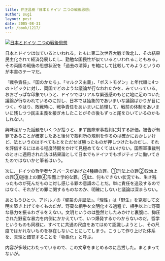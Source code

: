 ```yaml
---
title: 仲正昌樹『日本とドイツ 二つの戦後思想』
author: sugi
layout: post
date: 2005-08-31
url: /book/1217/
---
```

<a href="http://www.amazon.co.jp/exec/obidos/ASIN/433403313X/chezsugi-22/ref=nosim/" name="amazletlink" target="_blank"><img src="http://i1.wp.com/ecx.images-amazon.com/images/I/41M3NHTTZ4L.SL160.jpg?w=660" alt="日本とドイツ 二つの戦後思想" class="alignleft" data-recalc-dims="1" /></a>

日本とドイツは似ているといわれる。ともに第二次世界大戦で敗北し、その結果民主化されて経済発展したし、勤勉な国民性が似ているといわれることもある。その両国の戦後の思想状況を「過去の清算」を軸にして比較してみようというのが本書のテーマだ。

「戦争責任」、「国のかたち」、「マルクス主義」、「ポストモダン」と年代順に4つのトピックに対し、両国でどのような議論が行なわれたかを、みていっている。おおざっぱな印象でいうと、ドイツではリアルな緊張感のもとに地に足のついた議論が行なわれているのに対し、日本では抽象的であいまいな議論ばかりが目につく。やはり、敗戦時に、戦争責任をあいまいに処理して、戦前の体制をあいまいに残しつつ民主主義を接ぎ木したことがその後もずっと尾をひいているのかもしれない。

興味深かった話題をいくつか拾うと、まず国際軍事裁判に対する評価。被告が有罪であることが確定したあと後付で裁判所の規則を作るのは確かにおかしいけど、法というのはすべてもとをただせば勝ったものが押しつけたものだし、それを評価するにはある程度時間をかけて見極めてなくてはいけない。国際軍事裁判のときに適用された法は結果論として日本でもドイツでもポジティブに働いてきたのではないかと筆者はいう。

次に、ドイツの哲学者ヤスパースがあげた4種類の罪。①刑法上の罪②政治上の罪③道徳上の罪④形而上学的な罪。④は、何もできない状況でも、生き残ったものが死んだものに対し感じる罪の意識のことだ。単に責任を追及するのではなく、それがどの罪に関するものなのか、明確にしないと議論は深まらない。

あともうひとつ、アドルノの『啓蒙の弁証法』。「理性」は「野生」を克服して文明を築き上げてゆくものだが、野蛮な相手を文明化する過程で、相手以上に野蛮な暴力を振るわざるをえない。文明というのは整然としたみかけと裏腹に、抑圧された野蛮な暴力を内側にかかえていて、いつ爆発するかわからないのだ。哲学というものも同様に、すべてに共通の尺度をあてはめて認識しようとし、その尺度ではかれないものを存在しないことにしてしまう。こうして作り上げた体系を、真理と錯覚することを「物象化」と呼ぶ。

内容が多岐にわたっているので、この文章をまとめるのに苦労した。まとまってないが。


